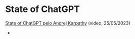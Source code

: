 # State of ChatGPT

[State of ChatGPT pelo Andrej Karpathy](https://www.youtube.com/watch?v=bZQun8Y4L2A) (video, 25/05/2023)

<ul>
  <li>
    <img src="images/slide0.jpg" alt="">
  </li>
</ul>
